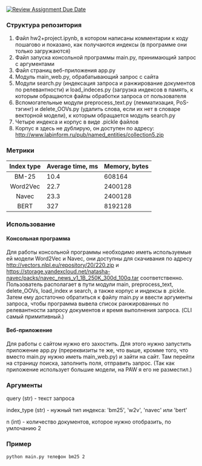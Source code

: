 [![Review Assignment Due Date](https://classroom.github.com/assets/deadline-readme-button-24ddc0f5d75046c5622901739e7c5dd533143b0c8e959d652212380cedb1ea36.svg)](https://classroom.github.com/a/iHpKfUUO)

### Структура репозитория
1) Файл hw2+project.ipynb, в котором написаны комментарии к коду пошагово и показано, как получаются индексы (в программе они только загружаются)
2) Файл запуска консольной программы main.py, принимающий запрос с аргументами
3) Файл страниц веб-приложения app.py
4) Модуль main_web.py, обрабатывающий запрос с сайта
5) Модули search.py (индексация запроса и ранжирование документов по релевантности) и load_indeces.py (загрузка индексов в память, к которым обращаются файлы обработки запроса от пользователя
6) Вспомогательные модули preprocess_text.py (лемматизация, PoS-тэгинг) и delete_OOVs.py (удалить слова, если их нет в словаре векторной модели), к которым обращается модуль search.py
7) Четыре индекса и корпус в виде .pickle файлов
8) Корпус я здесь не дублирую, он доступен по адресу: http://www.labinform.ru/pub/named_entities/collection5.zip

### Метрики
| Index type    | Average time, ms  | Memory, bytes |
|:-------------:|:----------------- |:------------- |
| BM-25         | 10.4              | 608164        |
| Word2Vec      | 22.7              | 2400128       |
| Navec         | 23.3              | 2400128       |
| BERT          | 327               | 8192128       |

### Использование
#### Консольная программа
Для работы консольной программы необходимо иметь используемые ей модели Word2Vec и Navec, они доступны для скачивания по адресу http://vectors.nlpl.eu/repository/20/220.zip и https://storage.yandexcloud.net/natasha-navec/packs/navec_news_v1_1B_250K_300d_100q.tar соответственно. 
Пользователь располагает в пути модули main, preprocess_text, delete_OOVs, load_index и search, а также корпус и индексы в .pickle. Затем ему достаточно обратиться к файлу main.py и ввести аргументы запроса, чтобы программа вывела список ранжированных по релевантности запросу документов и время выполнения запроса. (CLI самый примитивный.)
#### Веб-приложение
Для работы с сайтом нужно его захостить. Для этого нужно запустить приложение app.py (пререквизиты те же, что выше, кромме того, что вместо main.py нужно иметь main_web.py) и зайти на сайт. Там перейти на страницу поиска, заполнить поля, отправить запрос. (Так как приложение использует большие модели, на PAW я его не разместил.)

### Аргументы
query (str) - текст запроса

index_type (str) - нужный тип индекса: 'bm25', 'w2v', 'navec' или 'bert'

n (int) - количество документов, которое нужно отобразить, по умлочанию 2

### Пример
```
python main.py телефон bm25 2
```
